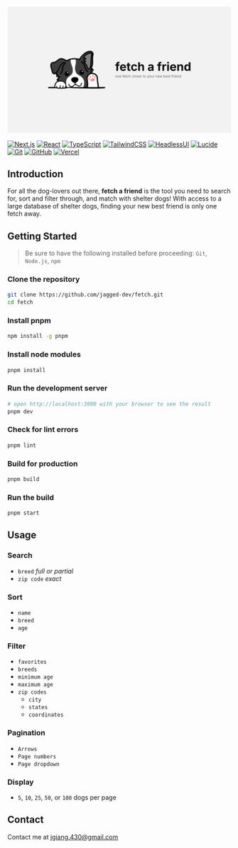 <a href="https://fetch-jagged.vercel.app" target="_blank">
  <img src="/public/opengraph-image.png" alt="fetch a friend" width="830" />
</a>

[![Next.js][Next]][Next-url]
[![React][React]][React-url]
[![TypeScript][Typescript]][Typescript-url]
[![TailwindCSS][Tailwind]][Tailwind-url]
[![HeadlessUI][Headless]][Headless-url]
[![Lucide][Lucide]][Lucide-url]
[![Git][Git]][Git-url]
[![GitHub][Github]][Github-url]
[![Vercel][Vercel]][Vercel-url]

## Introduction

For all the dog-lovers out there, **fetch a friend** is the tool you need to search for, sort and filter through, and match with shelter dogs!
With access to a large database of shelter dogs, finding your new best friend is only one fetch away.

## Getting Started

> Be sure to have the following installed before proceeding: `Git`, `Node.js`, `npm`

### Clone the repository

```bash
git clone https://github.com/jagged-dev/fetch.git
cd fetch
```

### Install pnpm

```bash
npm install -g pnpm
```

### Install node modules

```bash
pnpm install
```

### Run the development server

```bash
# open http://localhost:3000 with your browser to see the result
pnpm dev
```

### Check for lint errors

```bash
pnpm lint
```

### Build for production

```bash
pnpm build
```

### Run the build

```bash
pnpm start
```

## Usage

### Search

- `breed` _full or partial_
- `zip code` _exact_

### Sort

- `name`
- `breed`
- `age`

### Filter

- `favorites`
- `breeds`
- `minimum age`
- `maximum age`
- `zip codes`
    - `city`
    - `states`
    - `coordinates`

### Pagination

- `Arrows`
- `Page numbers`
- `Page dropdown`

### Display

- `5`, `10`, `25`, `50`, or `100` dogs per page

## Contact

Contact me at <jgiang.430@gmail.com>

[Next]: https://img.shields.io/badge/Next.js-000000?style=for-the-badge&logo=nextdotjs&logoColor=white
[Next-url]: https://nextjs.org/
[React]: https://img.shields.io/badge/React-20232A?style=for-the-badge&logo=react&logoColor=61DAFB
[React-url]: https://reactjs.org/
[Typescript]: https://img.shields.io/badge/TypeScript-3377c4?style=for-the-badge&logo=typescript&logoColor=white
[Typescript-url]: https://typescriptlang.org/
[Tailwind]: https://img.shields.io/badge/TailwindCSS-030712?style=for-the-badge&logo=tailwindcss&logoColor=3cbcf6
[Tailwind-url]: https://tailwindcss.com/
[Headless]: https://img.shields.io/badge/HeadlessUI-111826?style=for-the-badge&logo=headlessui&logoColor=7fd2fa
[Headless-url]: https://headlessui.com/
[Lucide]: https://img.shields.io/badge/Lucide-161618?style=for-the-badge&logo=lucide&logoColor=f46969
[Lucide-url]: https://lucide.dev/
[Git]: https://img.shields.io/badge/Git-f0f0e8?style=for-the-badge&logo=git&logoColor=fa5534
[Git-url]: https://git-scm.com/
[Github]: https://img.shields.io/badge/GitHub-0d1117?style=for-the-badge&logo=github&logoColor=white
[Github-url]: https://github.com/
[Vercel]: https://img.shields.io/badge/Vercel-000000?style=for-the-badge&logo=vercel&logoColor=white
[Vercel-url]: https://vercel.com/
